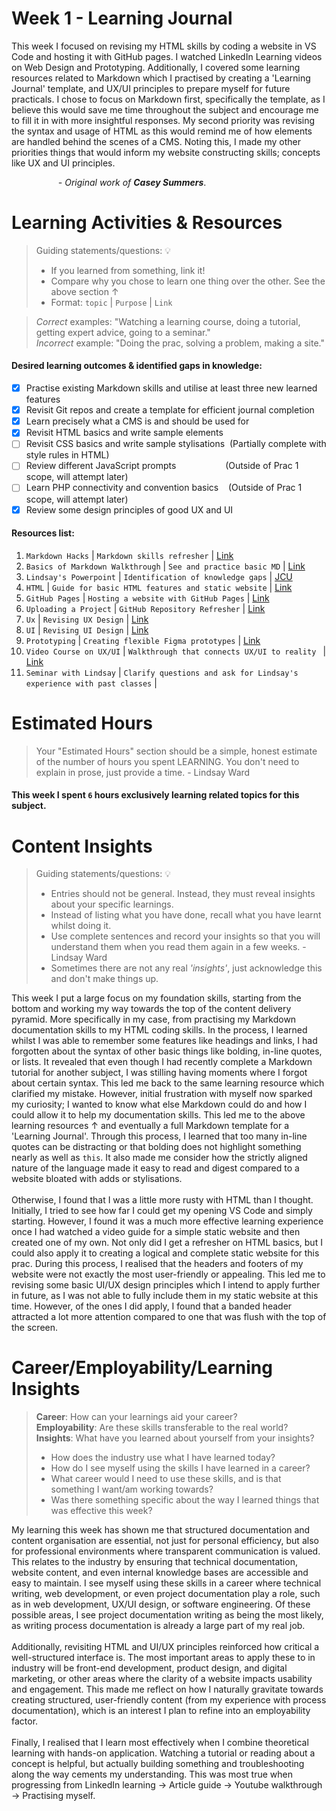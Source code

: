 # Week 1 - Learning Journal
This week I focused on revising my HTML skills by coding a website in VS Code and hosting it with GitHub pages. I watched LinkedIn Learning videos on Web Design and Prototyping. Additionally, I covered some learning resources related to Markdown which I practised by creating a 'Learning Journal' template, and UX/UI principles to prepare myself for future practicals. I chose to focus on Markdown first, specifically the template, as I believe this would save me time throughout the subject and encourage me to fill it in with more insightful responses. My second priority was revising the syntax and usage of HTML as this would remind me of how elements are handled behind the scenes of a CMS. Noting this, I made my other priorities things that would inform my website constructing skills; concepts like UX and UI principles. 

&nbsp;&nbsp;&nbsp;&nbsp;&nbsp;&nbsp;&nbsp;&nbsp;&nbsp;&nbsp;&nbsp;&nbsp;&nbsp;&nbsp;&nbsp;&nbsp;&nbsp;&nbsp;&nbsp;*- Original work of **Casey Summers***.

# Learning Activities & Resources
> Guiding statements/questions: :bulb:
> - If you learned from something, link it!
> - Compare why you chose to learn one thing over the other. See the above section &uarr;
> - Format: `topic` | `Purpose` | `Link` <br>

> *Correct* examples: "Watching a learning course, doing a tutorial, getting expert advice, going to a seminar." <br>
> *Incorrect* example: "Doing the prac, solving a problem, making a site."

#### Desired learning outcomes & identified gaps in knowledge: 
- [x] Practise existing Markdown skills and utilise at least three new learned features
- [x] Revisit Git repos and create a template for efficient journal completion
- [x] Learn precisely what a CMS is and should be used for
- [x] Revisit HTML basics and write sample elements
- [ ] Revisit CSS basics and write sample stylisations &nbsp;(Partially complete with style rules in HTML)
- [ ] Review different JavaScript prompts &nbsp;&nbsp;&nbsp;&nbsp;&nbsp;&nbsp;&nbsp;&nbsp;&nbsp;&nbsp;&nbsp;&nbsp;&nbsp;&nbsp;&nbsp;&nbsp;&nbsp;&nbsp;&nbsp;(Outside of Prac 1 scope, will attempt later)
- [ ] Learn PHP connectivity and convention basics &nbsp;&nbsp;&nbsp;(Outside of Prac 1 scope, will attempt later)
- [x] Review some design principles of good UX and UI

#### Resources list:
1. `Markdown Hacks` | `Markdown skills refresher` | [Link](https://www.markdownguide.org/hacks/#:~:text=If%20your%20Markdown%20processor%20supports,these%20words%20will%20be%20underlined%20)
2. `Basics of Markdown Walkthrough` | `See and practice basic MD` | [Link](https://www.kaggle.com/code/caseysummers/jupyter-notebook-101/edit)
3. `Lindsay's Powerpoint` | `Identification of knowledge gaps` | [JCU](https://learn.jcu.edu.au/ultra/courses/_184793_1/outline/file/_8652842_1)
4. `HTML` | `Guide for basic HTML features and static website` | [Link](https://www.youtube.com/watch?v=PlxWf493en4)
5. `GitHub Pages` | `Hosting a website with GitHub Pages` | [Link](https://docs.github.com/en/pages/quickstart)
6. `Uploading a Project` | `GitHub Repository Refresher` | [Link](https://docs.github.com/en/get-started/start-your-journey/uploading-a-project-to-github)
7. `Ux` | `Revising UX Design` | [Link](https://www.linkedin.com/learning/introduction-to-web-design-and-development-14628245/understanding-user-experience-ux-and-website-planning?resume=false&u=2223545)
8. `UI` | `Revising UI Design` | [Link](https://www.linkedin.com/learning/introduction-to-web-design-and-development-14628245/understanding-user-interface-ui-design?resume=false&u=2223545)
9. `Prototyping` | `Creating flexible Figma prototypes` | [Link](https://www.linkedin.com/learning/introduction-to-web-design-and-development-14628245/prototyping-tools?resume=false&u=2223545)
10. `Video Course on UX/UI` | `Walkthrough that connects UX/UI to reality ` | [Link](https://www.youtube.com/watch?v=c9Wg6Cb_YlU)
11. `Seminar with Lindsay` | `Clarify questions and ask for Lindsay's experience with past classes` | 

# Estimated Hours
> Your "Estimated Hours" section should be a simple, honest estimate of the number of hours you spent LEARNING. You don't need to explain in prose, just provide a time. - Lindsay Ward
#### This week I spent `6` hours exclusively learning related topics for this subject.

# Content Insights
> Guiding statements/questions: :bulb:
> - Entries should not be general. Instead, they must reveal insights about your specific learnings.
> - Instead of listing what you have done, recall what you have learnt whilst doing it.
> - Use complete sentences and record your insights so that you will understand them when you read them again in a few weeks. - Lindsay Ward
> - Sometimes there are not any real *'insights'*, just acknowledge this and don't make things up.

This week I put a large focus on my foundation skills, starting from the bottom and working my way towards the top of the content delivery pyramid. More specifically in my case, from practising my Markdown documentation skills to my HTML coding skills. In the process, I learned whilst I was able to remember some features like headings and links, I had forgotten about the syntax of other basic things like bolding, in-line quotes, or lists. It revealed that even though I had recently complete a Markdown tutorial for another subject, I was stilling having moments where I forgot about certain syntax. This led me back to the same learning resource which clarified my mistake. However, initial frustration with myself now sparked my curiosity; I wanted to know what else Markdown could do and how I could allow it to help my documentation skills. This led me to the above learning resources &uarr; and eventually a full Markdown template for a 'Learning Journal'. Through this process, I learned that too many in-line quotes can be distracting or that bolding does not highlight something nearly as well as `this`. It also made me consider how the strictly aligned nature of the language made it easy to read and digest compared to a website bloated with adds or stylisations. 
<br><br>
Otherwise, I found that I was a little more rusty with HTML than I thought. Initially, I tried to see how far I could get my opening VS Code and simply starting. However, I found it was a much more effective learning experience once I had watched a video guide for a simple static website and then created one of my own. Not only did I get a refresher on HTML basics, but I could also apply it to creating a logical and complete static website for this prac. During this process, I realised that the headers and footers of my website were not exactly the most user-friendly or appealing. This led me to revising some basic UI/UX design principles which I intend to apply further in future, as I was not able to fully include them in my static website at this time. However, of the ones I did apply, I found that a banded header attracted a lot more attention compared to one that was flush with the top of the screen.

# Career/Employability/Learning Insights
>**Career**: How can your learnings aid your career? <br>
>**Employability**: Are these skills transferable to the real world? <br>
>**Insights**: What have you learned about yourself from your insights? <br>
> - How does the industry use what I have learned today?
> - How do I see myself using the skills I have learned in a career?
> - What career would I need to use these skills, and is that something I want/am working towards?
> - Was there something specific about the way I learned things that was effective this week?

My learning this week has shown me that structured documentation and content organisation are essential, not just for personal efficiency, but also for professional environments where transparent communication is valued. This relates to the industry by ensuring that technical documentation, website content, and even internal knowledge bases are accessible and easy to maintain. I see myself using these skills in a career where technical writing, web development, or even project documentation play a role, such as in web development, UX/UI design, or software engineering. Of these possible areas, I see project documentation writing as being the most likely, as writing process documentation is already a large part of my real job.
<br><br>
Additionally, revisiting HTML and UI/UX principles reinforced how critical a well-structured interface is. The most important areas to apply these to in industry will be front-end development, product design, and digital marketing, or other areas where the clarity of a website impacts usability and engagement. This made me reflect on how I naturally gravitate towards creating structured, user-friendly content (from my experience with process documentation), which is an interest I plan to refine into an employability factor. 
<br><br>
Finally, I realised that I learn most effectively when I combine theoretical learning with hands-on application. Watching a tutorial or reading about a concept is helpful, but actually building something and troubleshooting along the way cements my understanding. This was most true when progressing from LinkedIn learning -> Article guide -> Youtube walkthrough -> Practising myself.

